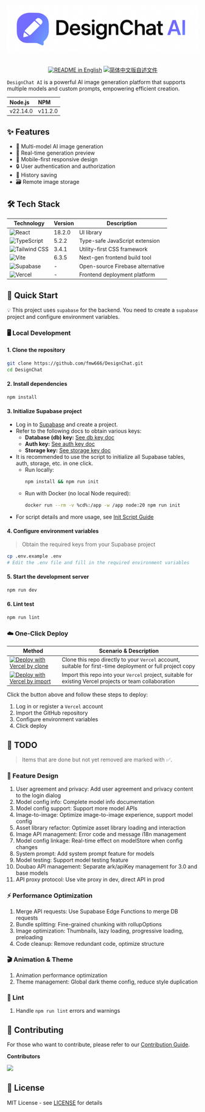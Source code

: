 <div align="center"><img src="./images/top_image.png" alt="License" width="800px" /></div>

<br />

<p align="center">
  <a href="./README.md"><img alt="README in English" src="https://img.shields.io/badge/English-d9d9d9?style=for-the-badge&color=0078D4"></a>
  <a href="./README_CN.md"><img alt="简体中文版自述文件" src="https://img.shields.io/badge/简体中文-d9d9d9?style=for-the-badge&color=1AAD19"></a>
</p>

`DesignChat AI` is a powerful AI image generation platform that supports multiple models and custom prompts, empowering efficient creation.

| Node.js | NPM |
| :-----  | :-- |
| v22.14.0 | v11.2.0 |

## ✨ Features

- 🎨 Multi-model AI image generation
- 🔄 Real-time generation preview
- 📱 Mobile-first responsive design
- 🔒 User authentication and authorization
- 💾 History saving
- 🗃️ Remote image storage

## 🛠️ Tech Stack

| Technology | Version | Description |
|------|------|------|
| ![React](https://img.shields.io/badge/React-18.2.0-20232a?logo=react&logoColor=61DAFB&labelColor=20232a) | 18.2.0 | UI library |
| ![TypeScript](https://img.shields.io/badge/TypeScript-5.2.2-3178C6?logo=typescript&logoColor=white&labelColor=3178C6) | 5.2.2 | Type-safe JavaScript extension |
| ![Tailwind CSS](https://img.shields.io/badge/Tailwind_CSS-3.4.1-0ea5e9?logo=tailwindcss&logoColor=white&labelColor=0ea5e9) | 3.4.1 | Utility-first CSS framework |
| ![Vite](https://img.shields.io/badge/Vite-6.3.5-646CFF?logo=vite&logoColor=FFD62E&labelColor=646CFF) | 6.3.5 | Next-gen frontend build tool |
| ![Supabase](https://img.shields.io/badge/Supabase-3ECF8E?logo=supabase&logoColor=3ECF8E&labelColor=222) | - | Open-source Firebase alternative |
| ![Vercel](https://img.shields.io/badge/Vercel-Deploy-222222?logo=vercel&logoColor=white&labelColor=111111) | - | Frontend deployment platform |

## 🚀 Quick Start

💡 This project uses `supabase` for the backend. You need to create a `supabase` project and configure environment variables.

### 🖥️ Local Development

#### 1. Clone the repository

```bash
git clone https://github.com/fmw666/DesignChat.git
cd DesignChat
```

#### 2. Install dependencies

```bash
npm install
```

#### 3. Initialize Supabase project

- Log in to [Supabase](https://supabase.com/) and create a project.
- Refer to the following docs to obtain various keys:
  - **Database (db) key:** [See db key doc](./docs/supabase/db/README.md)
  - **Auth key:** [See auth key doc](./docs/supabase/auth/README.md)
  - **Storage key:** [See storage key doc](./docs/supabase/storage/README.md)
- It is recommended to use the script to initialize all Supabase tables, auth, storage, etc. in one click.
  - Run locally:
    ```bash
    npm install && npm run init
    ```
  - Run with Docker (no local Node required):
    ```bash
    docker run --rm -v %cd%:/app -w /app node:20 npm run init
    ```
- For script details and more usage, see [Init Script Guide](./scripts/README.md)

#### 4. Configure environment variables

> Obtain the required keys from your Supabase project

```bash
cp .env.example .env
# Edit the .env file and fill in the required environment variables
```

#### 5. Start the development server

```bash
npm run dev
```

#### 6. Lint test

```bash
npm run lint
```

### ☁️ One-Click Deploy

| Method | Scenario & Description |
|------|------|
| [![Deploy with Vercel by clone](https://vercel.com/button)](https://vercel.com/new/clone?repository-url=https%3A%2F%2Fgithub.com%2Ffmw666%2FDesignChat) | Clone this repo directly to your `Vercel` account, suitable for first-time deployment or full project copy |
| [![Deploy with Vercel by import](https://vercel.com/button)](https://vercel.com/new/import?s=https%3A%2F%2Fgithub.com%2Ffmw666%2FDesignChat&teamSlug=maovos-projects) | Import this repo into your `Vercel` project, suitable for existing Vercel projects or team collaboration |

Click the button above and follow these steps to deploy:

1. Log in or register a `Vercel` account
2. Import the GitHub repository
3. Configure environment variables
4. Click deploy

## 📝 TODO

> Items that are done but not yet removed are marked with ✅.

### 🧩 Feature Design

1. User agreement and privacy: Add user agreement and privacy content to the login dialog
1. Model config info: Complete model info documentation
1. Model config support: Support more model APIs
1. Image-to-image: Optimize image-to-image experience, support model config
1. Asset library refactor: Optimize asset library loading and interaction
1. Image API management: Error code and message i18n management
1. Model config linkage: Real-time effect on modelStore when config changes
1. System prompt: Add system prompt feature for models
1. Model testing: Support model testing feature
1. Doubao API management: Separate ark/apiKey management for 3.0 and base models
1. API proxy protocol: Use vite proxy in dev, direct API in prod

### ⚡ Performance Optimization

1. Merge API requests: Use Supabase Edge Functions to merge DB requests
1. Bundle splitting: Fine-grained chunking with rollupOptions
1. Image optimization: Thumbnails, lazy loading, progressive loading, preloading
1. Code cleanup: Remove redundant code, optimize structure

### 🎬 Animation & Theme

1. Animation performance optimization
1. Theme management: Global dark theme config, reduce style duplication

### 🎈 Lint

1. Handle `npm run lint` errors and warnings

## 🤝 Contributing

For those who want to contribute, please refer to our [Contribution Guide](./CONTRIBUTING.md).

**Contributors**

<a href="https://github.com/fmw666/DesignChat/graphs/contributors">
  <img src="https://contrib.rocks/image?repo=fmw666/DesignChat" />
</a>

## 📄 License

MIT License - see [LICENSE](LICENSE) for details
